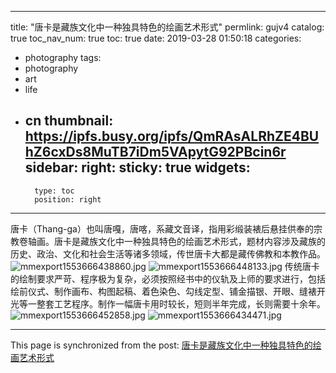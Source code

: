 
---
title: "唐卡是藏族文化中一种独具特色的绘画艺术形式"
permlink: gujv4
catalog: true
toc_nav_num: true
toc: true
date: 2019-03-28 01:50:18
categories:
- photography
tags:
- photography
- art
- life
- cn
thumbnail: https://ipfs.busy.org/ipfs/QmRAsALRhZE4BUhZ6cxDs8MuTB7iDm5VApytG92PBcin6r
sidebar:
    right:
        sticky: true
widgets:
    -
        type: toc
        position: right
---


唐卡（Thang-ga）也叫唐嘎，唐喀，系藏文音译，指用彩缎装裱后悬挂供奉的宗教卷轴画。唐卡是藏族文化中一种独具特色的绘画艺术形式，题材内容涉及藏族的历史、政治、文化和社会生活等诸多领域，传世唐卡大都是藏传佛教和本教作品。
![mmexport1553666438860.jpg](https://ipfs.busy.org/ipfs/QmRAsALRhZE4BUhZ6cxDs8MuTB7iDm5VApytG92PBcin6r)
![mmexport1553666448133.jpg](https://ipfs.busy.org/ipfs/QmVWs31D5LYUJLFbYfQMZPnjGmqZiyUVWUC8qSNvFBfca2)
传统唐卡的绘制要求严苛、程序极为复杂，必须按照经书中的仪轨及上师的要求进行，包括绘前仪式、制作画布、构图起稿、着色染色、勾线定型、铺金描银、开眼、缝裱开光等一整套工艺程序。制作一幅唐卡用时较长，短则半年完成，长则需要十余年。
![mmexport1553666452858.jpg](https://ipfs.busy.org/ipfs/QmZTbEXzdHTk1mRGjwkDaodBx9vmNuQkmKqmzpG7YzFWJQ)
![mmexport1553666434471.jpg](https://ipfs.busy.org/ipfs/QmT5VzfzTGw5uBn7UHAjRztCV4mEYbTwjmMeQpaTSbNf7L)


- - -

This page is synchronized from the post: [唐卡是藏族文化中一种独具特色的绘画艺术形式](https://steemit.com/@andrewma/gujv4)

